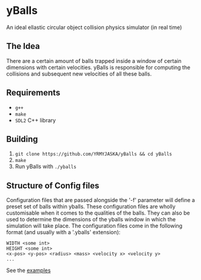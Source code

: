 # yBalls
An ideal ellastic circular object collision physics simulator (in real time)

## The Idea
There are a certain amount of balls trapped inside a window of certain dimensions with certain velocities.
yBalls is responsible for computing the collisions and subsequent new velocities of all these balls.

## Requirements
- ```g++```  
- ```make```  
- ```SDL2``` C++ library 

## Building 
1. ```git clone https://github.com/YRMYJASKA/yBalls && cd yBalls```
2. ```make```
3. Run yBalls with ```./yballs```

## Structure of Config files
Configuration files that are passed alongside the '-f' parameter will define a preset set of balls within yballs. These configuration files are wholly customisable
when it comes to the qualities of the balls. They can also be used to determine the dimensions of the yballs window in which the simulation will take place.
The configuration files come in the following format (and usually with a '.yballs' extension):

	WIDTH <some int>
	HEIGHT <some int>
	<x-pos> <y-pos> <radius> <mass> <velocity x> <velocity y>
	...

See the [examples](examples/)
